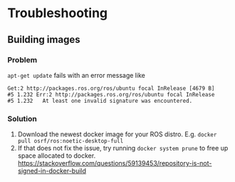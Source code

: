 
# Troubleshooting

## Building images

### Problem
`apt-get update` fails with an error message like 
```
Get:2 http://packages.ros.org/ros/ubuntu focal InRelease [4679 B]
#5 1.232 Err:2 http://packages.ros.org/ros/ubuntu focal InRelease
#5 1.232   At least one invalid signature was encountered.
```
### Solution
1. Download the newest docker image for your ROS distro. E.g. `docker pull osrf/ros:noetic-desktop-full`
2. If that does not fix the issue, try running `docker system prune` to free up space allocated to docker. https://stackoverflow.com/questions/59139453/repository-is-not-signed-in-docker-build